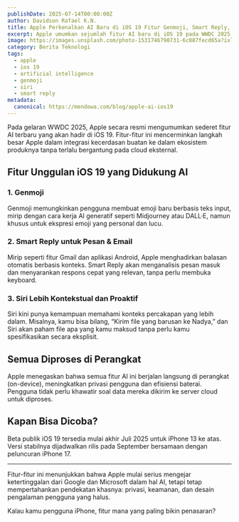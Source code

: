 ```yaml
---
publishDate: 2025-07-14T00:00:00Z
author: Davidson Rafael K.N.
title: Apple Perkenalkan AI Baru di iOS 19 Fitur Genmoji, Smart Reply, dan Siri yang Lebih Canggih
excerpt: Apple umumkan sejumlah fitur AI baru di iOS 19 pada WWDC 2025, termasuk Genmoji, Smart Reply, dan peningkatan besar untuk Siri yang kini lebih kontekstual dan personal.
image: https://images.unsplash.com/photo-1531746790731-6c087fecd65a?ixlib=rb-4.0.3&auto=format&fit=crop&w=2070&q=80
category: Berita Teknologi
tags:
  - apple
  - ios 19
  - artificial intelligence
  - genmoji
  - siri
  - smart reply
metadata:
  canonical: https://mendowa.com/blog/apple-ai-ios19
---
```


Pada gelaran WWDC 2025, Apple secara resmi mengumumkan sederet fitur AI terbaru yang akan hadir di iOS 19. Fitur-fitur ini mencerminkan langkah besar Apple dalam integrasi kecerdasan buatan ke dalam ekosistem produknya tanpa terlalu bergantung pada cloud eksternal.

## Fitur Unggulan iOS 19 yang Didukung AI

### 1. **Genmoji**

Genmoji memungkinkan pengguna membuat emoji baru berbasis teks input, mirip dengan cara kerja AI generatif seperti Midjourney atau DALL·E, namun khusus untuk ekspresi emoji yang personal dan lucu.

### 2. **Smart Reply untuk Pesan & Email**

Mirip seperti fitur Gmail dan aplikasi Android, Apple menghadirkan balasan otomatis berbasis konteks. Smart Reply akan menganalisis pesan masuk dan menyarankan respons cepat yang relevan, tanpa perlu membuka keyboard.

### 3. **Siri Lebih Kontekstual dan Proaktif**

Siri kini punya kemampuan memahami konteks percakapan yang lebih dalam. Misalnya, kamu bisa bilang, “Kirim file yang barusan ke Nadya,” dan Siri akan paham file apa yang kamu maksud tanpa perlu kamu spesifikasikan secara eksplisit.

## Semua Diproses di Perangkat

Apple menegaskan bahwa semua fitur AI ini berjalan langsung di perangkat (on-device), meningkatkan privasi pengguna dan efisiensi baterai. Pengguna tidak perlu khawatir soal data mereka dikirim ke server cloud untuk diproses.

## Kapan Bisa Dicoba?

Beta publik iOS 19 tersedia mulai akhir Juli 2025 untuk iPhone 13 ke atas. Versi stabilnya dijadwalkan rilis pada September bersamaan dengan peluncuran iPhone 17.

---

Fitur-fitur ini menunjukkan bahwa Apple mulai serius mengejar ketertinggalan dari Google dan Microsoft dalam hal AI, tetapi tetap mempertahankan pendekatan khasnya: privasi, keamanan, dan desain pengalaman pengguna yang halus.

Kalau kamu pengguna iPhone, fitur mana yang paling bikin penasaran?
